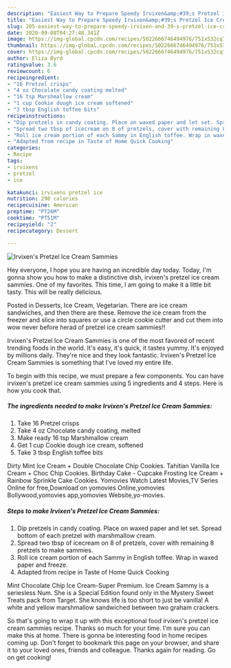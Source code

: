 ```yaml
---
description: "Easiest Way to Prepare Speedy Irvixen&amp;#39;s Pretzel Ice Cream Sammies"
title: "Easiest Way to Prepare Speedy Irvixen&amp;#39;s Pretzel Ice Cream Sammies"
slug: 205-easiest-way-to-prepare-speedy-irvixen-and-39-s-pretzel-ice-cream-sammies
date: 2020-09-08T04:27:48.341Z
image: https://img-global.cpcdn.com/recipes/5022666746494976/751x532cq70/irvixens-pretzel-ice-cream-sammies-recipe-main-photo.jpg
thumbnail: https://img-global.cpcdn.com/recipes/5022666746494976/751x532cq70/irvixens-pretzel-ice-cream-sammies-recipe-main-photo.jpg
cover: https://img-global.cpcdn.com/recipes/5022666746494976/751x532cq70/irvixens-pretzel-ice-cream-sammies-recipe-main-photo.jpg
author: Eliza Byrd
ratingvalue: 3.6
reviewcount: 6
recipeingredient:
- "16 Pretzel crisps"
- "4 oz Chocolate candy coating melted"
- "16 tsp Marshmallow cream"
- "1 cup Cookie dough ice cream softened"
- "3 tbsp English toffee bits"
recipeinstructions:
- "Dip pretzels in candy coating. Place on waxed paper and let set. Spread bottom of each pretzel with marshmallow cream."
- "Spread two tbsp of icecream on 8 of pretzels, cover with remaining 8 pretzels to make sammies."
- "Roll ice cream portion of each Sammy in English toffee. Wrap in waxed paper and freeze."
- "Adapted from recipe in Taste of Home Quick Cooking"
categories:
- Recipe
tags:
- irvixens
- pretzel
- ice

katakunci: irvixens pretzel ice 
nutrition: 298 calories
recipecuisine: American
preptime: "PT26M"
cooktime: "PT51M"
recipeyield: "2"
recipecategory: Dessert

---
```



![Irvixen&#39;s Pretzel Ice Cream Sammies](https://img-global.cpcdn.com/recipes/5022666746494976/751x532cq70/irvixens-pretzel-ice-cream-sammies-recipe-main-photo.jpg)

Hey everyone, I hope you are having an incredible day today. Today, I'm gonna show you how to make a distinctive dish, irvixen&#39;s pretzel ice cream sammies. One of my favorites. This time, I am going to make it a little bit tasty. This will be really delicious.

Posted in Desserts, Ice Cream, Vegetarian. There are ice cream sandwiches, and then there are these. Remove the ice cream from the freezer and slice into squares or use a circle cookie cutter and cut them into wow never before herad of pretzel ice cream sammies!!

Irvixen&#39;s Pretzel Ice Cream Sammies is one of the most favored of recent trending foods in the world. It's easy, it's quick, it tastes yummy. It's enjoyed by millions daily. They're nice and they look fantastic. Irvixen&#39;s Pretzel Ice Cream Sammies is something that I've loved my entire life.


To begin with this recipe, we must prepare a few components. You can have irvixen&#39;s pretzel ice cream sammies using 5 ingredients and 4 steps. Here is how you cook that.

##### The ingredients needed to make Irvixen&#39;s Pretzel Ice Cream Sammies:

1. Take 16 Pretzel crisps
1. Take 4 oz Chocolate candy coating, melted
1. Make ready 16 tsp Marshmallow cream
1. Get 1 cup Cookie dough ice cream, softened
1. Take 3 tbsp English toffee bits


Dirty Mint Ice Cream + Double Chocolate Chip Cookies. Tahitian Vanilla Ice Cream + Choc Chip Cookies. Birthday Cake - Cupcake Frosting Ice Cream + Rainbow Sprinkle Cake Cookies. Yomovies Watch Latest Movies,TV Series Online for free,Download on yomovies Online,yomovies Bollywood,yomovies app,yomovies Website,yo-movies. 

##### Steps to make Irvixen&#39;s Pretzel Ice Cream Sammies:

1. Dip pretzels in candy coating. Place on waxed paper and let set. Spread bottom of each pretzel with marshmallow cream.
1. Spread two tbsp of icecream on 8 of pretzels, cover with remaining 8 pretzels to make sammies.
1. Roll ice cream portion of each Sammy in English toffee. Wrap in waxed paper and freeze.
1. Adapted from recipe in Taste of Home Quick Cooking


Mint Chocolate Chip Ice Cream-Super Premium. Ice Cream Sammy is a seriesless Num. She is a Special Edition found only in the Mystery Sweet Treats pack from Target. She knows life is too short to just be vanilla! A white and yellow marshmallow sandwiched between two graham crackers. 

So that's going to wrap it up with this exceptional food irvixen&#39;s pretzel ice cream sammies recipe. Thanks so much for your time. I'm sure you can make this at home. There is gonna be interesting food in home recipes coming up. Don't forget to bookmark this page on your browser, and share it to your loved ones, friends and colleague. Thanks again for reading. Go on get cooking!
